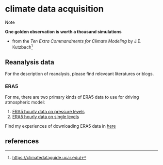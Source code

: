 # climate data acquisition
>[!NOTE]
> **One golden observation is worth a thousand simulations**
> - from the _Ten Extra Commandments for Climate Modeling_ by J.E. Kutzbach[^1]

## Reanalysis data
For the description of reanalysis, please find releveant literatures or blogs. 

### ERA5

For me, there are two primary kinds of ERA5 data to use for driving atmospheric model:
1. [ERA5 hourly data on pressure levels](https://cds.climate.copernicus.eu/datasets/reanalysis-era5-pressure-levels?tab=overview)
2. [ERA5 hourly data on single levels](https://cds.climate.copernicus.eu/datasets/reanalysis-era5-single-levels?tab=overview)

Find my experiences of downloading ERA5 data in [here](./ERA5/How_to_download_ERA5_dataset.md)





## references 
[^1]: https://climatedataguide.ucar.edu/
